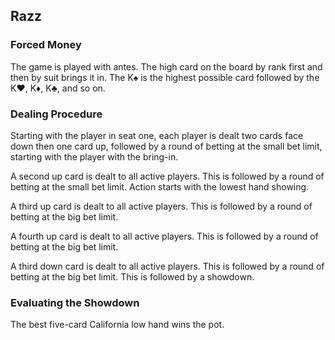 Razz
----

### Forced Money

The game is played with antes. The high card on the board by rank first and then
by suit brings it in. The K♠ is the highest possible card followed by the K♥, K♦,
K♣, and so on.

### Dealing Procedure

Starting with the player in seat one, each player is dealt two cards face down then
one card up, followed by a round of betting at the small bet limit,
starting with the player with the bring-in.

A second up card is dealt to all active players. This is followed by a round of
betting at the small bet limit. Action starts with the lowest hand showing.

A third up card is dealt to all active players. This is followed by a round of betting
at the big bet limit.

A fourth up card is dealt to all active players. This is followed by a round of
betting at the big bet limit.

A third down card is dealt to all active players. This is followed by a round of
betting at the big bet limit. This is followed by a showdown.

### Evaluating the Showdown
The best five-card California low hand wins the pot.

